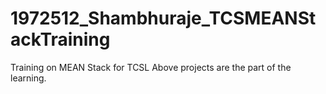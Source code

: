 # 1972512_Shambhuraje_TCSMEANStackTraining

Training on MEAN Stack for TCSL
Above projects are the part of the learning.
